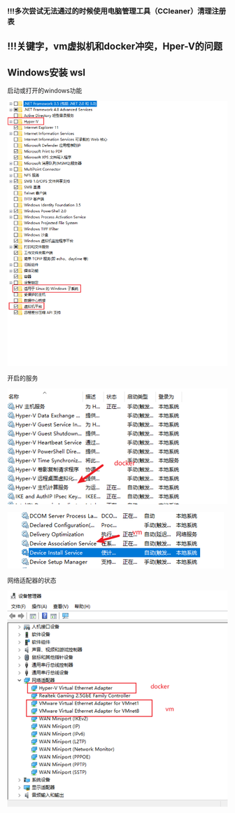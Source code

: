 ### !!!多次尝试无法通过的时候使用电脑管理工具（CCleaner）清理注册表

## !!!关键字，vm虚拟机和docker冲突，Hper-V的问题

## Windows安装 wsl

启动或打开的windows功能

![1730964835978](images/vm虚拟机和docker兼容使用/1730964835978.png)

开启的服务

![](images/vm虚拟机和docker兼容使用/Snipaste_2024-11-06_19-48-06.png)

![](images/vm虚拟机和docker兼容使用/Snipaste_2024-11-06_19-48-51.png)

网络适配器的状态

![](images/vm虚拟机和docker兼容使用/Snipaste_2024-11-06_19-47-15.png)

